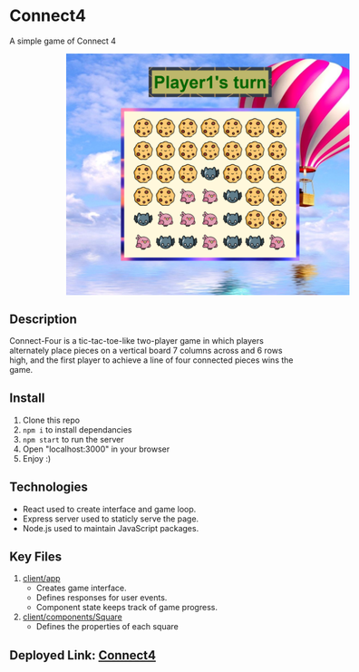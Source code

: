 # Connect4

A simple game of Connect 4

<div style="text-align:center">
    <a align="center" href="http://c0nnect-4.herokuapp.com/public/">
        <img src="header.png" width="500" style="margin-left:100px;" align="center" alt="Memory-perview"/>
    </a>
</div>

## Description

Connect-Four is a tic-tac-toe-like two-player game in which players alternately place pieces on a vertical board 7 columns across and 6 rows high, and the first player to achieve a line of four connected pieces wins the game.

## Install

1. Clone this repo
2. `npm i` to install dependancies
3. `npm start` to run the server
4. Open "localhost:3000" in your browser
5. Enjoy :\)

## Technologies

- React used to create interface and game loop.
- Express server used to staticly serve the page.
- Node.js used to maintain JavaScript packages.

## Key Files

1. [client/app](https://github.com/RamiOkkeh/Connect4/blob/main/client/app.jsx)
   - Creates game interface.
   - Defines responses for user events.
   - Component state keeps track of game progress.
2. [client/components/Square](https://github.com/RamiOkkeh/Connect4/blob/main/client/components/Square.jsx)
   - Defines the properties of each square

## Deployed Link: [Connect4](http://c0nnect-4.herokuapp.com/public/)

